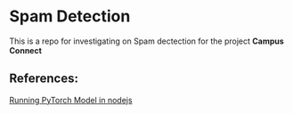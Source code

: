 # Spam Detection

This is a repo for investigating on Spam dectection for the project **Campus Connect**

## References:
[Running PyTorch Model in nodejs](https://blog.natml.ai/running-pytorch-models-in-nodejs-3bce7b709891)
